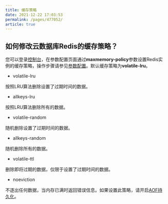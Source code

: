 ```yaml
---
title: 缓存策略
date: 2021-12-22 17:03:53
permalink: /pages/477052/
article: true
---
```


## 如何修改云数据库Redis的缓存策略？

您可以登录[控制台](https://console.capitalonline.net/dbinstances)，在参数配置页面通过**maxmemory-policy**参数设置Redis实例的缓存策略，操作步骤请参见[参数配置](./../05.操作指南/09.参数配置.md)。默认缓存策略为**volatile-lru**。

- volatile-lru

按照LRU算法删除设置了过期时间的数据。

- allkeys-lru

按照LRU算法删除所有的数据。

- volatile-random

随机删除设置了过期时间的数据。

- allkeys-random

随机删除所有的数据。

- volatile-ttl

删除即将过期的数据，仅限于设置了过期时间的数据。

- noeviction

不逐出任何数据，当内存已满时返回错误信息。如果设置此策略，请开启[AOF持久化](./../09.常见问题/04.持久化.md)。

